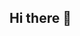 ## Hi there 👋

<!--
**sjuliakim/sjuliakim** is a ✨ _special_ ✨ repository because its `README.md` (this file) appears on your GitHub profile.

Here are some ideas to get you started:

- 🔭 I’m a Political Science and International Relations student interested in comparative politics and methodology...
- 🌱 I’m currently learning better usage of Python to analyze political data...
- 👯 I’m looking to collaborate on anything really, let me know what I can do!...
- 🤔 I’m looking for help with many things (almost everything, really)...
- 💬 Ask me about anything! I may not know the answer, but I assure you an earnest attempt...
- 📫 How to reach me: email me at seoyoon.j.kim@gmail.com...
- 😄 Pronouns: She/Her...
- ⚡ Fun fact: I am big music lover, except ...
-->
